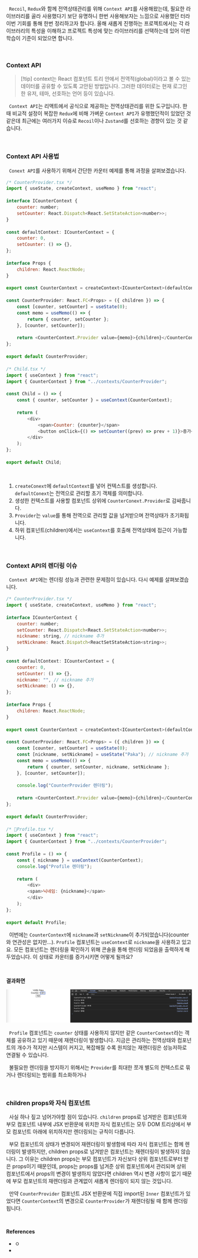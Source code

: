 
&nbsp;&nbsp;`Recoil`, `Redux`와 함께 전역상태관리를 위해 `Context API`를 사용해왔는데, 필요한 라이브러리를 골라 사용했다기 보단 유명하니 한번 사용해보자는 느낌으로 사용했던 터라 이번 기회를 통해 한번 정리하고자 합니다. 올해 새롭게 진행하는 프로젝트에서는 각 라이브러리의 특성을 이해하고 프로젝트 특성에 맞는 라이브러리를 선택하는데 있어 이번 학습이 기준이 되었으면 합니다.

<br>

### Context API

>[!tip] context는 React 컴포넌트 트리 안에서 전역적(global)이라고 볼 수 있는 데이터를 공유할 수 있도록 고안된 방법입니다. 그러한 데이터로는 현재 로그인한 유저, 테마, 선호하는 언어 등이 있습니다.

&nbsp;&nbsp;`Context API`는 리액트에서 공식으로 제공하는 전역상태관리를 위한 도구입니다. 한때 비교적 설정이 복잡한 `Redux`에 비해 가벼운 `Context API`가 유행했던적이 있었던 것 같은데 최근에는 여러가지 이슈로 `Recoil`이나 `Zustand`를 선호하는 경향이 있는 것 같습니다.

<br>

### Context API 사용법

&nbsp;&nbsp;`Conext API`를 사용하기 위해서 간단한 카운터 예제를 통해 과정을 살펴보겠습니다.


```javascript
/* CounterProvider.tsx */
import { useState, createContext, useMemo } from "react";

interface ICounterContext {
	counter: number;
	setCounter: React.Dispatch<React.SetStateAction<number>>;
}

const defaultContext: ICounterContext = {
	counter: 0,
	setCounter: () => {},
};

interface Props {
	children: React.ReactNode;
}

export const CounterContext = createContext<ICounterContext>(defaultContext);

const CounterProvider: React.FC<Props> = ({ children }) => {
	const [counter, setCounter] = useState(0);
	const memo = useMemo(() => {
		return { counter, setCounter };
	}, [counter, setCounter]);

	return <CounterContext.Provider value={memo}>{children}</CounterContext.Provider>;
};

export default CounterProvider;

/* Child.tsx */
import { useContext } from "react";
import { CounterContext } from "../contexts/CounterProvider";

const Child = () => {
	const { counter, setCounter } = useContext(CounterContext);
	
	return (
		<div>
			<span>Counter: {counter}</span>
			<button onClick={() => setCounter((prev) => prev + 1)}>증가</button>
		</div>
	);
};

export default Child;
```

<br>

1. `createConext`에 `defaultContext`를 넣어 컨텍스트를 생성합니다. `defaultConext`는 전역으로 관리할 초기 객체를 의미합니다.
2. 생성한 컨텍스트를 사용할 컴포넌트 상위에 `CounterConext.Provider`로 감싸줍니다.
3. `Provider`는 `value`를 통해 전역으로 관리할 값을 넘겨받으며 전역상태가 초기화됩니다.
4. 하위 컴포넌트(children)에서는 `useContext`를 호출해 전역상태에 접근이 가능합니다.


<br>

### Context API의 렌더링 이슈

&nbsp;&nbsp;`Context API`에는 렌더링 성능과 관련한 문제점이 있습니다. 다시 예제를 살펴보겠습니다. 

```javascript
/* CounterProvider.tsx */
import { useState, createContext, useMemo } from "react";

interface ICounterContext {
	counter: number;
	setCounter: React.Dispatch<React.SetStateAction<number>>;
	nickname: string, // nickname 추가
	setNickname: React.Dispatch<ReactSetStateAction<string>>;
}

const defaultContext: ICounterContext = {
	counter: 0,
	setCounter: () => {},
	nickname: "", // nickname 추가
	setNickname: () => {},
};

interface Props {
	children: React.ReactNode;
}

export const CounterContext = createContext<ICounterContext>(defaultContext);

const CounterProvider: React.FC<Props> = ({ children }) => {
	const [counter, setCounter] = useState(0);
	const [nickname, setNickname] = useState("Paka"); // nickname 추가
	const memo = useMemo(() => {
		return { counter, setCounter, nickname, setNickname };
	}, [counter, setCounter]);

	console.log("CounterProvider 렌더링");

	return <CounterContext.Provider value={memo}>{children}</CounterContext.Provider>;
};

export default CounterProvider;

/* Profile.tsx */
import { useContext } from "react";
import { CounterContext } from "../contexts/CounterProvider";

const Profile = () => {
	const { nickname } = useContext(CounterContext);
	console.log("Profile 렌더링");
	
	return (
		<div>
		<span>닉네임: {nickname}</span>
		</div>
	);
};

export default Profile;
```


&nbsp;&nbsp;이번에는 `CounterContext`에 `nickname`과 `setNickname`이 추가되었습니다(counter와 연관성은 없지만...). `Profile` 컴포넌트는 `useContext`로 `nickname`을 사용하고 있고요. 모든 컴포넌트는 렌더링을 확인하기 위해 콘솔을 통해 렌더링 되었음을 출력하게 해두었습니다. 이 상태로 카운터를 증가시키면 어떻게 될까요?

<br>

**결과화면**

![context changed | ](../images/context_change.png)

&nbsp;&nbsp;`Profile` 컴포넌트는 `counter` 상태를 사용하지 않지만 같은 `CounterContext`라는 객체를 공유하고 있기 때문에 재렌더링이 발생합니다. 지금은 관리하는 전역상태와 컴포넌트의 개수가 적지만 시스템이 커지고, 복잡해질 수록 원치않는 재렌더링은 성능저하로 연결될 수 있습니다.

&nbsp;&nbsp;불필요한 렌더링을 방지하기 위해서는 `Provider`를 최대한 쪼개 별도의 컨텍스트로 묶거나 렌더링되는 범위를 최소화하거나 

<br>

### children props와 자식 컴포넌트

&nbsp;&nbsp;사실 하나 짚고 넘어가야할 점이 있습니다. `children` props로 넘겨받은 컴포넌트와 부모 컴포넌트 내부에 JSX 반환문에 위치한 자식 컴포넌트는 모두 DOM 트리상에서 부모 컴포넌트 아래에 위치하지만 렌더링되는 규칙이 다릅니다.

&nbsp;&nbsp;부모 컴포넌트의 상태가 변경되어 재렌더링이 발생함에 따라 자식 컴포넌트는 함께 렌더링이 발생하지만, children props로 넘겨받은 컴포넌트는 재렌더링이 발생하지 않습니다. 그 이유는 children props는 부모 컴포넌트가 자신보다 상위 컴포넌트로부터 받은 props이기 때문인데, props는 props를 넘겨준 상위 컴포넌트에서 관리되며 상위 컴포넌트에서 props의 변경이 발생하지 않았다면 children 역시 변경 사항이 없기 때문에 부모 컴포넌트의 재렌더링과 관계없이 새롭게 렌더링이 되지 않는 것입니다.

&nbsp;&nbsp;만약 `CounterProvider` 컴포넌트 JSX 반환문에 직접 import된 `Inner` 컴포넌트가 있었다면 `CounterContext`의 변경으로 `CounterProvider`가  재렌더링될 때 함께 렌더링됩니다.

<br>

**References**
- ㅇ
- [](https://www.zerocho.com/category/React/post/5fa63fc6301d080004c4e32b)